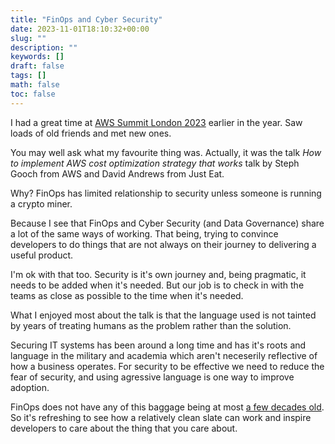 ```yaml
---
title: "FinOps and Cyber Security"
date: 2023-11-01T18:10:32+00:00
slug: ""
description: ""
keywords: []
draft: false
tags: []
math: false
toc: false
---
```


I had a great time at [AWS Summit London 2023](https://www.linkedin.com/posts/matthew-copperwaite-44319b26_aws-summit-london-today-activity-7072147724900388864-xvfk?utm_source=share&utm_medium=member_desktop) earlier in the year. Saw loads of old friends and met new ones.

<!--alex ignore just-->
You may well ask what my favourite thing was. Actually, it was the talk _How to implement AWS cost optimization strategy that works_ talk by Steph Gooch from AWS and David Andrews from Just Eat.

Why? FinOps has limited relationship to security unless someone is running a crypto miner.

Because I see that FinOps and Cyber Security (and Data Governance) share a lot of the same ways of working. That being, trying to convince developers to do things that are not always on their journey to delivering a useful product.

I'm ok with that too. Security is it's own journey and, being pragmatic, it needs to be added when it's needed. But our job is to check in with the teams as close as possible to the time when it's needed.

What I enjoyed most about the talk is that the language used is not tainted by years of treating humans as the problem rather than the solution.

Securing IT systems has been around a long time and has it's roots and language in the military and academia which aren't neceserily reflective of how a business operates. For security to be effective we need to reduce the fear of security, and using agressive language is one way to improve adoption.

FinOps does not have any of this baggage being at most [a few decades old](https://web.archive.org/web/20121005123855/http://aws.amazon.com/about-aws/). So it's refreshing to see how a relatively clean slate can work and inspire developers to care about the thing that you care about.
